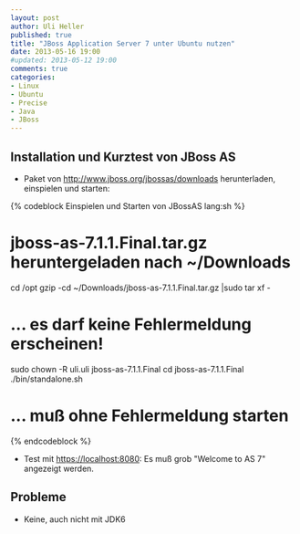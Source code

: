 ```yaml
---
layout: post
author: Uli Heller
published: true
title: "JBoss Application Server 7 unter Ubuntu nutzen"
date: 2013-05-16 19:00
#updated: 2013-05-12 19:00
comments: true
categories: 
- Linux
- Ubuntu
- Precise
- Java
- JBoss
---
```


Installation und Kurztest von JBoss AS
--------------------------------------

* Paket von http://www.jboss.org/jbossas/downloads herunterladen,
  einspielen und starten:

{% codeblock Einspielen und Starten von JBossAS lang:sh %}
# jboss-as-7.1.1.Final.tar.gz heruntergeladen nach ~/Downloads
cd /opt
gzip -cd ~/Downloads/jboss-as-7.1.1.Final.tar.gz |sudo tar xf -
# ... es darf keine Fehlermeldung erscheinen!
sudo chown -R uli.uli jboss-as-7.1.1.Final
cd  jboss-as-7.1.1.Final
./bin/standalone.sh
# ... muß ohne Fehlermeldung starten
{% endcodeblock %}

* Test mit <https://localhost:8080>: Es muß grob "Welcome to AS 7"
  angezeigt werden.

Probleme
--------

* Keine, auch nicht mit JDK6

